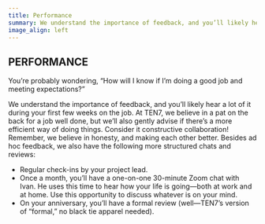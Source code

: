 ```yaml
---
title: Performance
summary: We understand the importance of feedback, and you’ll likely hear a lot of it during your first few weeks on the job.
image_align: left
---
```

## PERFORMANCE

You’re probably wondering, “How will I know if I’m doing a good job and meeting expectations?”

We understand the importance of feedback, and you’ll likely hear a lot of it during your first few weeks on the job. At TEN7, we believe in a pat on the back for a job well done, but we’ll also gently advise if there’s a more efficient way of doing things. Consider it constructive collaboration! Remember, we believe in honesty, and making each other better. Besides ad hoc feedback, we also have the following more structured chats and reviews:

* Regular check-ins by your project lead.
* Once a month, you’ll have a one-on-one 30-minute Zoom chat with Ivan. He uses this time to hear how your life is going—both at work and at home. Use this opportunity to discuss whatever is on your mind.
* On your anniversary, you’ll have a formal review (well—TEN7’s version of “formal,” no black tie apparel needed).
